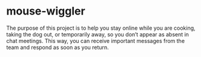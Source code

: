 # mouse-wiggler
The purpose of this project is to help you stay online while you are cooking, taking the dog out, or temporarily away, so you don’t appear as absent in chat meetings. This way, you can receive important messages from the team and respond as soon as you return.
